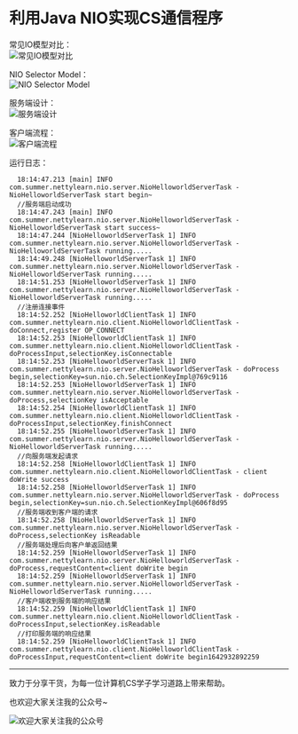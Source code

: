 # 利用Java NIO实现CS通信程序

常见IO模型对比：   
![常见IO模型对比](https://github.com/xiajunhust/tinywheel/blob/main/CS%E9%80%9A%E4%BF%A1%E7%A8%8B%E5%BA%8F/%E5%B8%B8%E8%A7%81IO%E6%A8%A1%E5%9E%8B%E5%AF%B9%E6%AF%94.png)

NIO Selector Model：   
![NIO Selector Model](https://github.com/xiajunhust/tinywheel/blob/main/CS%E9%80%9A%E4%BF%A1%E7%A8%8B%E5%BA%8F/NIO%20Selector%20Model.png)

服务端设计：   
![服务端设计](https://github.com/xiajunhust/tinywheel/blob/main/CS%E9%80%9A%E4%BF%A1%E7%A8%8B%E5%BA%8F/%E6%9C%8D%E5%8A%A1%E7%AB%AF%E8%AE%BE%E8%AE%A1.png)

客户端流程：  
![客户端流程](https://github.com/xiajunhust/tinywheel/blob/main/CS%E9%80%9A%E4%BF%A1%E7%A8%8B%E5%BA%8F/%E5%AE%A2%E6%88%B7%E7%AB%AF%E8%AE%BE%E8%AE%A1.png)

运行日志：  

      18:14:47.213 [main] INFO com.summer.nettylearn.nio.server.NioHelloworldServerTask - NioHelloworldServerTask start begin~
      //服务端启动成功
      18:14:47.243 [main] INFO com.summer.nettylearn.nio.server.NioHelloworldServerTask - NioHelloworldServerTask start success~
      18:14:47.244 [NioHelloworldServerTask 1] INFO com.summer.nettylearn.nio.server.NioHelloworldServerTask - NioHelloworldServerTask running.....
      18:14:49.248 [NioHelloworldServerTask 1] INFO com.summer.nettylearn.nio.server.NioHelloworldServerTask - NioHelloworldServerTask running.....
      18:14:51.253 [NioHelloworldServerTask 1] INFO com.summer.nettylearn.nio.server.NioHelloworldServerTask - NioHelloworldServerTask running.....
      //注册连接事件
      18:14:52.252 [NioHelloworldClientTask 1] INFO com.summer.nettylearn.nio.client.NioHelloworldClientTask - doConnect,register OP_CONNECT
      18:14:52.253 [NioHelloworldClientTask 1] INFO com.summer.nettylearn.nio.client.NioHelloworldClientTask - doProcessInput,selectionKey.isConnectable
      18:14:52.253 [NioHelloworldServerTask 1] INFO com.summer.nettylearn.nio.server.NioHelloworldServerTask - doProcess begin,selectionKey=sun.nio.ch.SelectionKeyImpl@769c9116
      18:14:52.253 [NioHelloworldServerTask 1] INFO com.summer.nettylearn.nio.server.NioHelloworldServerTask - doProcess,selectionKey isAcceptable
      18:14:52.254 [NioHelloworldClientTask 1] INFO com.summer.nettylearn.nio.client.NioHelloworldClientTask - doProcessInput,selectionKey.finishConnect
      18:14:52.255 [NioHelloworldServerTask 1] INFO com.summer.nettylearn.nio.server.NioHelloworldServerTask - NioHelloworldServerTask running.....
      //向服务端发起请求
      18:14:52.258 [NioHelloworldClientTask 1] INFO com.summer.nettylearn.nio.client.NioHelloworldClientTask - client doWrite success
      18:14:52.258 [NioHelloworldServerTask 1] INFO com.summer.nettylearn.nio.server.NioHelloworldServerTask - doProcess begin,selectionKey=sun.nio.ch.SelectionKeyImpl@606f8d95
      //服务端收到客户端的请求
      18:14:52.258 [NioHelloworldServerTask 1] INFO com.summer.nettylearn.nio.server.NioHelloworldServerTask - doProcess,selectionKey isReadable
      //服务端处理后向客户单返回结果
      18:14:52.259 [NioHelloworldServerTask 1] INFO com.summer.nettylearn.nio.server.NioHelloworldServerTask - doProcess,requestContent=client doWrite begin
      18:14:52.259 [NioHelloworldServerTask 1] INFO com.summer.nettylearn.nio.server.NioHelloworldServerTask - NioHelloworldServerTask running.....
      //客户端收到服务端的响应结果
      18:14:52.259 [NioHelloworldClientTask 1] INFO com.summer.nettylearn.nio.client.NioHelloworldClientTask - doProcessInput,selectionKey.isReadable
      //打印服务端的响应结果
      18:14:52.259 [NioHelloworldClientTask 1] INFO com.summer.nettylearn.nio.client.NioHelloworldClientTask - doProcessInput,requestContent=client doWrite begin1642932892259

---

致力于分享干货，为每一位计算机CS学子学习道路上带来帮助。

也欢迎大家关注我的公众号~

![欢迎大家关注我的公众号](https://github.com/xiajunhust/awosome-cs/blob/main/QR-CODE.jpg)

